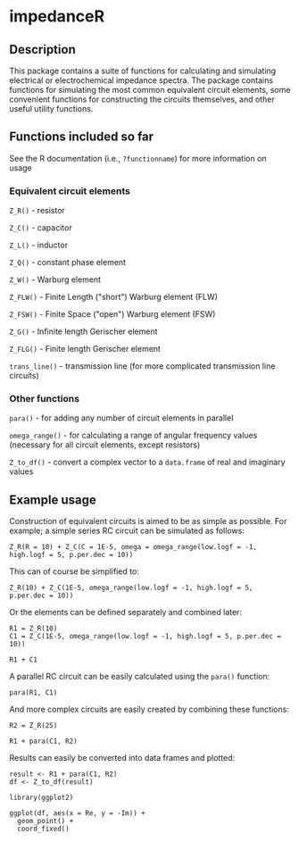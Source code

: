# impedanceR

## Description

This package contains a suite of functions for calculating and simulating electrical or electrochemical impedance spectra. The package contains functions for simulating the most common equivalent circuit elements, some convenient functions for constructing the circuits themselves, and other useful utility functions.

## Functions included so far

See the R documentation (i.e., `?functionname`) for more information on usage

### Equivalent circuit elements

`Z_R()` - resistor

`Z_C()` - capacitor

`Z_L()` - inductor

`Z_Q()` - constant phase element

`Z_W()` - Warburg element

`Z_FLW()` - Finite Length ("short") Warburg element (FLW)

`Z_FSW()` - Finite Space ("open") Warburg element (FSW)

`Z_G()` - Infinite length Gerischer element

`Z_FLG()` - Finite length Gerischer element

`trans_line()` - transmission line (for more complicated transmission line circuits)

### Other functions

`para()` - for adding any number of circuit elements in parallel

`omega_range()` - for calculating a range of angular frequency values (necessary for all circuit elements, except resistors)

`Z_to_df()` - convert a complex vector to a `data.frame` of real and imaginary values

## Example usage

Construction of equivalent circuits is aimed to be as simple as possible. For example; a simple series RC circuit can be simulated as follows:

```{r}
Z_R(R = 10) + Z_C(C = 1E-5, omega = omega_range(low.logf = -1, high.logf = 5, p.per.dec = 10))
```

This can of course be simplified to:

```{r}
Z_R(10) + Z_C(1E-5, omega_range(low.logf = -1, high.logf = 5, p.per.dec = 10))
```

Or the elements can be defined separately and combined later:

```{r}
R1 = Z_R(10)
C1 = Z_C(1E-5, omega_range(low.logf = -1, high.logf = 5, p.per.dec = 10))

R1 + C1
```

A parallel RC circuit can be easily calculated using the `para()` function:

```{r}
para(R1, C1)
```

And more complex circuits are easily created by combining these functions:

```{r}
R2 = Z_R(25)

R1 + para(C1, R2)
```

Results can easily be converted into data frames and plotted:

```{r}
result <- R1 + para(C1, R2)
df <- Z_to_df(result)

library(ggplot2)

ggplot(df, aes(x = Re, y = -Im)) +
  geom_point() +
  coord_fixed()
```
